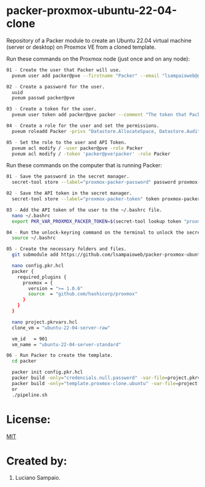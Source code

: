 # packer-proxmox-ubuntu-22-04-clone
Repository of a Packer module to create an Ubuntu 22.04 virtual machine (server or desktop) on Proxmox VE from a cloned template.

Run these commands on the Proxmox node (just once and on any node):
```bash
01 - Create the user that Packer will use.
  pveum user add packer@pve --firstname "Packer" --email "lsampaioweb@gmail.com" --comment "The user that Packer will use."

02 - Create a password for the user.
  uuid
  pveum passwd packer@pve

03 - Create a token for the user.
  pveum user token add packer@pve packer --comment "The token that Packer will use."

04 - Create a role for the user and set the permissions.
  pveum roleadd Packer -privs "Datastore.AllocateSpace, Datastore.Audit, Group.Allocate, Pool.Audit, Pool.Allocate, Sys.Audit, Sys.Modify, VM.Allocate, VM.Audit, VM.Clone, VM.Config.CDROM, VM.Config.CPU, VM.Config.Cloudinit, VM.Config.Disk, VM.Config.HWType, VM.Config.Memory, VM.Config.Network, VM.Config.Options, VM.Console, VM.Monitor, VM.PowerMgmt"

05 - Set the role to the user and API Token.
  pveum acl modify / -user packer@pve -role Packer
  pveum acl modify / -token 'packer@pve!packer' -role Packer
```

Run these commands on the computer that is running Packer:

```bash
01 - Save the password in the secret manager.
  secret-tool store --label="proxmox-packer-password" password proxmox-packer-password

02 - Save the API token in the secret manager.
  secret-tool store --label="proxmox-packer-token" token proxmox-packer-token

03 - Add the API token of the user to the ~/.bashrc file.
  nano ~/.bashrc
  export PKR_VAR_PROXMOX_PACKER_TOKEN=$(secret-tool lookup token "proxmox-packer-token")

04 - Run the unlock-keyring command on the terminal to unlock the secret - manager.
  source ~/.bashrc

05 - Create the necessary folders and files.
  git submodule add https://github.com/lsampaioweb/packer-proxmox-ubuntu-22-04-clone.git clone

  nano config.pkr.hcl
  packer {
    required_plugins {
      proxmox = {
        version = ">= 1.0.6"
        source  = "github.com/hashicorp/proxmox"
      }
    }
  }

  nano project.pkrvars.hcl
  clone_vm = "ubuntu-22-04-server-raw"

  vm_id   = 901
  vm_name = "ubuntu-22-04-server-standard"

06 - Run Packer to create the template.
  cd packer

  packer init config.pkr.hcl
  packer build -only="credencials.null.password" -var-file=project.pkrvars.hcl clone/.
  packer build -only="template.proxmox-clone.ubuntu" -var-file=project.pkrvars.hcl clone/.
  or 
  ./pipeline.sh
```

# License:

[MIT](LICENSE "MIT License")

# Created by: 

1. Luciano Sampaio.
